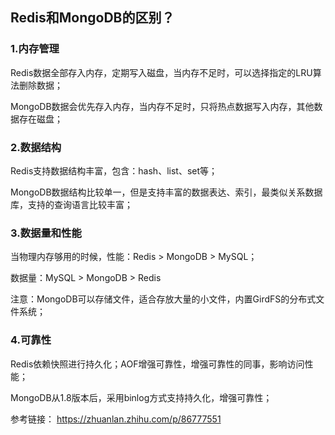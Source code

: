 ## Redis和MongoDB的区别？
### 1.内存管理
Redis数据全部存入内存，定期写入磁盘，当内存不足时，可以选择指定的LRU算法删除数据；

MongoDB数据会优先存入内存，当内存不足时，只将热点数据写入内存，其他数据存在磁盘；
### 2.数据结构
Redis支持数据结构丰富，包含：hash、list、set等；

MongoDB数据结构比较单一，但是支持丰富的数据表达、索引，最类似关系数据库，支持的查询语言比较丰富；
### 3.数据量和性能
当物理内存够用的时候，性能：Redis > MongoDB > MySQL；

数据量：MySQL > MongoDB > Redis

注意：MongoDB可以存储文件，适合存放大量的小文件，内置GirdFS的分布式文件系统；
### 4.可靠性
Redis依赖快照进行持久化；AOF增强可靠性，增强可靠性的同事，影响访问性能；

MongoDB从1.8版本后，采用binlog方式支持持久化，增强可靠性；

参考链接：
https://zhuanlan.zhihu.com/p/86777551
